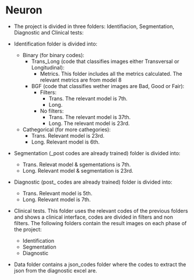 # Neuron
- The project is divided in three folders: Identifiacion, Segmentation, Diagnostic and Clinical tests:
  
- Identification folder is divided into:
    - Binary (for binary codes):
        - Trans_Long (code that classifies images either Transversal or Longitudinal):
            - Metrics. This folder includes all the metrics calculated. The relevant metrics are from model 8
        - BGF (code that classifies wether images are Bad, Good or Fair):
            - Filters:
                - Trans. The relevant model is 7th.
                - Long. 
            - No filters:
                - Trans. The relevant model is 37th.
                - Long. The relevant model is 23rd.
    - Cathegorical (for more cathegories):
        - Trans. Relevant model is 23rd.
        - Long. Relevant model is 6th.

- Segmentation (_post codes are already trained) folder is divided into:
    - Trans. Relevat model & sgementations is 7th.
    - Long. Relevant model & segmentation is 23rd.

- Diagnostic (post_ codes are already trained) folder is divided into:
    - Trans. Relevant model is 5th.
    - Long. Relevant model is 7th.
  
- Clinical tests. This folder uses the relevant codes of the previous folders and shows a clinical interface, codes are divided in filters and non filters. The following folders contain the result images on each phase of the project:
    - Identification
    - Segmentation
    - Diagnostic

- Data folder contains a json_codes folder where the codes to extract the json from the diagnostic excel are.
